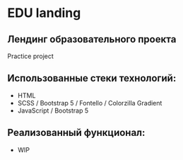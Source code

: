 # EDU landing
## Лендинг образовательного проекта
Practice project

## Использованные стеки технологий:

- HTML
- SCSS / Bootstrap 5 / Fontello / Colorzilla Gradient
- JavaScript / Bootstrap 5

## Реализованный функционал:

- WIP
